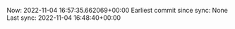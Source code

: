 Now: 2022-11-04 16:57:35.662069+00:00 Earliest commit since sync: None Last sync: 2022-11-04 16:48:40+00:00
